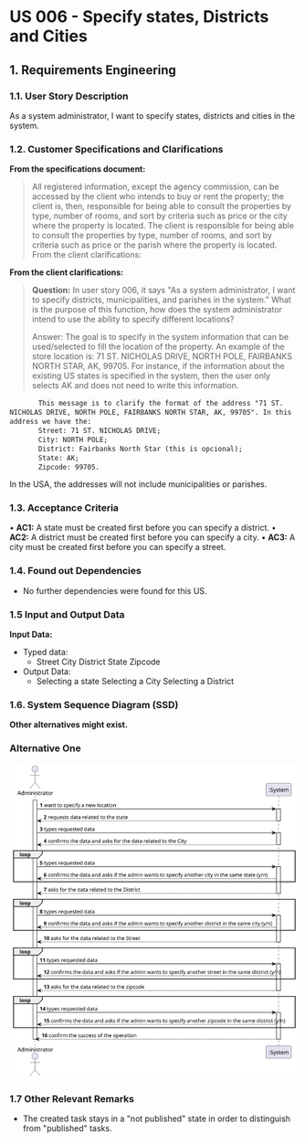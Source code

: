 # US 006 - Specify states, Districts and Cities


## 1. Requirements Engineering


### 1.1. User Story Description


As a system administrator, I want to specify states, districts and cities in the system. 


### 1.2. Customer Specifications and Clarifications

**From the specifications document:**

> All registered information, except the agency commission, can be accessed by the client who intends to buy or rent the property; the client is, then, responsible for being able to consult the properties by type, number of rooms, and sort by criteria such as price or the city where the property is located.
  The client is responsible for being able to consult the properties by type, number of rooms, and sort by criteria such as price or the parish where the property is located.
  From the client clarifications:


**From the client clarifications:**

> **Question:** In user story 006, it says "As a system administrator, I want to specify districts, municipalities, and parishes in the system." What is the purpose of this function, how does the system administrator intend to use the ability to specify different locations?
>
> Answer:  The goal is to specify in the system information that can be used/selected to fill the location of the property. An example of the store location is: 71 ST. NICHOLAS DRIVE, NORTH POLE, FAIRBANKS NORTH STAR, AK, 99705.
           For instance, if the information about the existing US states is specified in the system, then the user only selects AK and does not need to write this information.
           
           This message is to clarify the format of the address "71 ST. NICHOLAS DRIVE, NORTH POLE, FAIRBANKS NORTH STAR, AK, 99705". In this address we have the:
           Street: 71 ST. NICHOLAS DRIVE;
           City: NORTH POLE;
           District: Fairbanks North Star (this is opcional);
           State: AK;
           Zipcode: 99705.

In the USA, the addresses will not include municipalities or parishes.


### 1.3. Acceptance Criteria
•	**AC1:** A state must be created first before you can specify a district.
•	**AC2:** A district must be created first before you can specify a city.
•	**AC3:** A city must be created first before you can specify a street.


### 1.4. Found out Dependencies
*	No further dependencies were found for this US.


### 1.5 Input and Output Data
**Input Data:**
* Typed data:
  * Street
    City
	District
	State
	Zipcode
* Output Data:
  * Selecting a state
	Selecting a City
	Selecting a District
    
### 1.6. System Sequence Diagram (SSD)

**Other alternatives might exist.**

### Alternative One

![System Sequence Diagram - Alternative One](svg/ssd.svg)

### 1.7 Other Relevant Remarks

* The created task stays in a "not published" state in order to distinguish from "published" tasks.